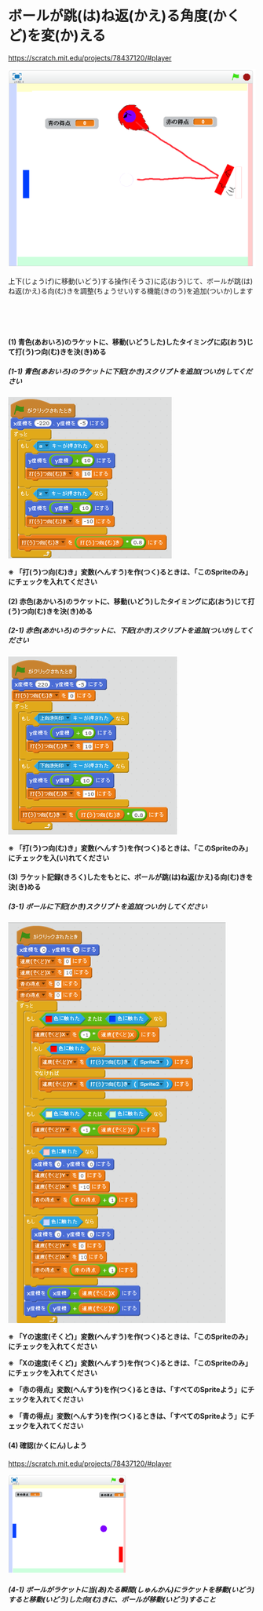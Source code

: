 # ボールが跳(は)ね返(かえ)る角度(かくど)を変(か)える
https://scratch.mit.edu/projects/78437120/#player

![](about.png)

上下(じょうげ)に移動(いどう)する操作(そうさ)に応(おう)じて、ボールが跳(は)ね返(かえ)る向(む)きを調整(ちょうせい)する機能(きのう)を追加(ついか)します

<br>
<br>
<br>

#### (1) 青色(あおいろ)のラケットに、移動(いどうした)したタイミングに応(おう)じて打(う)つ向(む)きを決(き)める

##### (1-1) 青色(あおいろ)のラケットに下記(かき)スクリプトを追加(ついか)してください
![](racket_script_004a.png)

**※ 「打(う)つ向(む)き」変数(へんすう)を作(つく)るときは、「このSpriteのみ」にチェックを入れてください**

#### (2) 赤色(あかいろ)のラケットに、移動(いどう)したタイミングに応(おう)じて打(う)つ向(む)きを決(き)める
##### (2-1) 赤色(あかいろ)のラケットに、下記(かき)スクリプトを追加(ついか)してください
![](racket_script_005a.png)

**※ 「打(う)つ向(む)き」変数(へんすう)を作(つく)るときは、「このSpriteのみ」にチェックを入(い)れてください**


#### (3) ラケット記録(きろく)したをもとに、ボールが跳(は)ね返(かえ)る向(む)きを決(き)める
##### (3-1) ボールに下記(かき)スクリプトを追加(ついか)してください
![](ball_script_005a.png)

**※ 「Yの速度(そくど)」変数(へんすう)を作(つく)るときは、「このSpriteのみ」にチェックを入れてください**

**※ 「Xの速度(そくど)」変数(へんすう)を作(つく)るときは、「このSpriteのみ」にチェックを入れてください**

**※ 「赤の得点」変数(へんすう)を作(つく)るときは、「すべてのSpriteよう」にチェックを入れてください**

**※ 「青の得点」変数(へんすう)を作(つく)るときは、「すべてのSpriteよう」にチェックを入れてください**

#### (4) 確認(かくにん)しよう
https://scratch.mit.edu/projects/78437120/#player

![](score_scratch_001a.png)

##### (4-1) ボールがラケットに当(あ)たる瞬間(しゅんかん)にラケットを移動(いどう)すると移動(いどう)した向(む)きに、ボールが移動(いどう)すること
